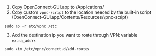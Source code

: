 
1. Copy OpenConnect-GUI.app to /Applications/
2. Copy custom `vpnc-script` to the location needed by the built-in script (OpenConnect-GUI.app/Contents/Resources/vpnc-script)
```
sudo cp -r etc/vpnc /etc
```
3. Add the destination ip you want to route through VPN: variable `extra_addrs`
```
sudo vim /etc/vpnc/connect.d/add-routes

```
